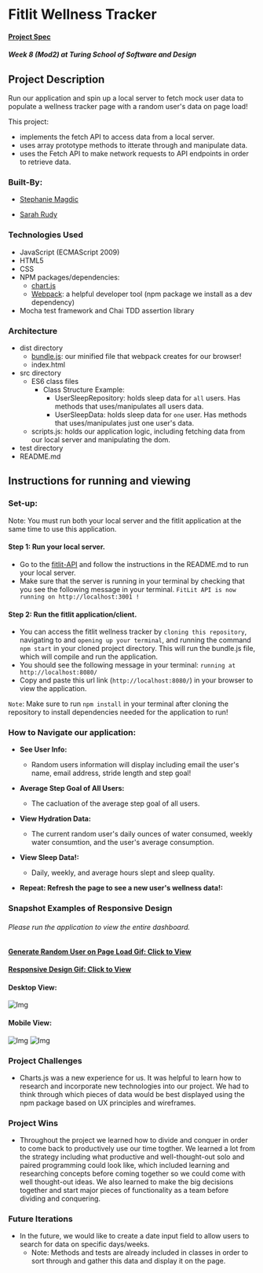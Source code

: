 # Fitlit Wellness Tracker

#### [Project Spec](https://frontend.turing.edu/projects/fitlit.html)

##### Week 8 (Mod2) at Turing School of Software and Design

## Project Description

Run our application and spin up a local server to fetch mock user data to populate a wellness tracker page with a random user's data on page load! 

This project:
  - implements the fetch API to access data from a local server.
  - uses array prototype methods to itterate through and manipulate data.
  - uses the Fetch API to make network requests to API endpoints in order to retrieve data.
 
### Built-By:

* [Stephanie Magdic](https://github.com/stephaniemagdic)

* [Sarah Rudy](https://github.com/sarahrudy)


### Technologies Used 

* JavaScript (ECMAScript 2009)
* HTML5
* CSS
* NPM packages/dependencies: 
  * [chart.js](https://www.chartjs.org/)
  * [Webpack](https://www.npmjs.com/package/webpack): a helpful developer tool (npm package we install as a dev dependency)
* Mocha test framework and Chai TDD assertion library

### Architecture

* dist directory
  * [bundle.js](https://www.simplethread.com/javascript-modules-and-code-bundling-explained/): our minified file that webpack creates for our browser!
  * index.html 
* src directory
  * ES6 class files
    * Class Structure Example:
      * UserSleepRepository: holds sleep data for `all` users. Has methods that uses/manipulates all users data. 
      * UserSleepData: holds sleep data for `one` user. Has methods that uses/manipulates just one user's data.  
  * scripts.js: holds our application logic, including fetching data from our local server and manipulating the dom.
* test directory
* README.md

## Instructions for running and viewing

### Set-up:

Note: You must run both your local server and the fitlit application at the same time to use this application.

#### Step 1: Run your local server.
  * Go to the [fitlit-API](https://github.com/turingschool-examples/fitlit-api) and follow the instructions in the README.md to run your local server.
  * Make sure that the server is running in your terminal by checking that you see the following message in your terminal. `FitLit API is now running on http://localhost:3001 !`
#### Step 2: Run the fitlit application/client.
  * You can access the fitlit wellness tracker by `cloning this repository`, navigating to and `opening up your terminal`, and running the command `npm start` in your cloned project directory. This will run the bundle.js file, which will compile and run the application.
  * You should see the following message in your terminal: `running at http://localhost:8080/`
  * Copy and paste this url link (`http://localhost:8080/`) in your browser to view the application. 
  
`Note`: Make sure to run `npm install` in your terminal after cloning the repository to install dependencies needed for the application to run!

### How to Navigate our application:  
  
* **See User Info:**  
  * Random users information will display including email the user's name, email address, stride length and step goal!

* **Average Step Goal of All Users:**  
  * The cacluation of the average step goal of all users.

* **View Hydration Data:** 
  * The current random user's daily ounces of water consumed, weekly water consumtion, and the user's average consumption.

* **View Sleep Data!:**  
  * Daily, weekly, and average hours slept and sleep quality.

* **Repeat: Refresh the page to see a new user's wellness data!:**  


### Snapshot Examples of Responsive Design
 ###### Please run the application to view the entire dashboard.
#### [Generate Random User on Page Load Gif: Click to View](https://i.ibb.co/DzZs9hd/short.gif) 
#### [Responsive Design Gif: Click to View](https://i.ibb.co/vDZpXcZ/mobile-scroll.gif) 

#### Desktop View: 
![Img](https://i.ibb.co/Kq4Y1tf/Screen-Shot-2021-07-20-at-3-16-06-PM.png)
#### Mobile View:
![Img](https://i.ibb.co/JHK42cj/Screen-Shot-2021-07-20-at-2-57-36-PM.png)
![Img](https://i.ibb.co/XFVmjMW/Screen-Shot-2021-07-20-at-2-57-01-PM.png)

### Project Challenges 
 * Charts.js was a new experience for us. It was helpful to learn how to research and incorporate new technologies into our project. We had to think through which pieces of data would be best displayed using the npm package based on UX principles and wireframes.
 
### Project Wins
 * Throughout the project we learned how to divide and conquer in order to come back to productively use our time togther. We learned a lot from the strategy including what productive and well-thought-out solo and paired programming could look like, which included learning and researching concepts before coming together so we could come with well thought-out ideas. We also learned to make the big decisions together and start major pieces of functionality as a team before dividing and conquering.

### Future Iterations
  * In the future, we would like to create a date input field to allow users to search for data on specific days/weeks.
    * Note: Methods and tests are already included in classes in order to sort through and gather this data and display it on the page.
